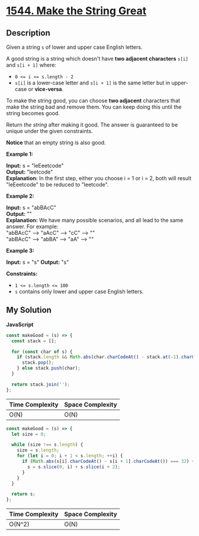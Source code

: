 # [1544. Make the String Great](https://leetcode.com/problems/make-the-string-great)

## Description

Given a string `s` of lower and upper case English letters.

A good string is a string which doesn't have **two adjacent characters** `s[i]` and `s[i + 1]` where:

- `0 <= i <= s.length - 2`
- `s[i]` is a lower-case letter and `s[i + 1]` is the same letter but in upper-case or **vice-versa**.

To make the string good, you can choose **two adjacent** characters that make the string bad and remove them. You can keep doing this until the string becomes good.

Return _the string_ after making it good. The answer is guaranteed to be unique under the given constraints.

**Notice** that an empty string is also good.

**Example 1:**

**Input:** s = "leEeetcode"  
**Output:** "leetcode"  
**Explanation:** In the first step, either you choose i = 1 or i = 2, both will result "leEeetcode" to be reduced to "leetcode".

**Example 2:**

**Input:** s = "abBAcC"  
**Output:** ""  
**Explanation:** We have many possible scenarios, and all lead to the same answer. For example:  
"abBAcC" --> "aAcC" --> "cC" --> ""  
"abBAcC" --> "abBA" --> "aA" --> ""

**Example 3:**

**Input:** s = "s"
**Output:** "s"

**Constraints:**

- `1 <= s.length <= 100`
- `s` contains only lower and upper case English letters.

## My Solution

**JavaScript**

```js
const makeGood = (s) => {
  const stack = [];

  for (const char of s) {
    if (stack.length && Math.abs(char.charCodeAt() - stack.at(-1).charCodeAt()) === 32) {
      stack.pop();
    } else stack.push(char);
  }

  return stack.join('');
};
```

| Time Complexity | Space Complexity |
| --------------- | ---------------- |
| O(N)          | O(N)             |

```js
const makeGood = (s) => {
  let size = 0;

  while (size !== s.length) {
    size = s.length;
    for (let i = 0; i + 1 < s.length; ++i) {
      if (Math.abs(s[i].charCodeAt() - s[i + 1].charCodeAt()) === 32) {
        s = s.slice(0, i) + s.slice(i + 2);
      }
    }
  }

  return s;
};
```

| Time Complexity | Space Complexity |
| --------------- | ---------------- |
| O(N^2)          | O(N)             |
